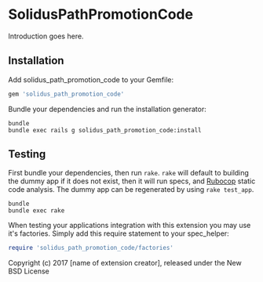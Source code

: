 SolidusPathPromotionCode
========================

Introduction goes here.

Installation
------------

Add solidus_path_promotion_code to your Gemfile:

```ruby
gem 'solidus_path_promotion_code'
```

Bundle your dependencies and run the installation generator:

```shell
bundle
bundle exec rails g solidus_path_promotion_code:install
```

Testing
-------

First bundle your dependencies, then run `rake`. `rake` will default to building the dummy app if it does not exist, then it will run specs, and [Rubocop](https://github.com/bbatsov/rubocop) static code analysis. The dummy app can be regenerated by using `rake test_app`.

```shell
bundle
bundle exec rake
```

When testing your applications integration with this extension you may use it's factories.
Simply add this require statement to your spec_helper:

```ruby
require 'solidus_path_promotion_code/factories'
```

Copyright (c) 2017 [name of extension creator], released under the New BSD License
